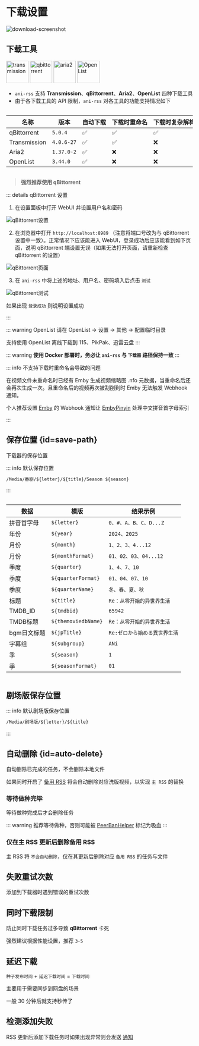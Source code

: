 # 下载设置

<img src="/screenshot/73147386fca70f09e22aadac950f93a1-download-screenshot.webp" alt="download-screenshot" id="download-screenshot">

## 下载工具

<div>
<img src="/image/Transmission.webp" alt="transmission" width="60">
<img src="/image/Qbittorrent.webp" alt="qbittorrent" width="60">
<img src="/image/Aria2.webp" alt="aria2" width="60">
<img src="/image/OpenList.webp" alt="OpenList" width="60">
</div>

- `ani-rss` 支持 **Transmission**、**qBittorrent**、**Aria2**、**OpenList** 四种下载工具
- 由于各下载工具的 API 限制，`ani-rss` 对各工具的功能支持情况如下

<div style="overflow-x: auto;">
<div style="width: 1400px;">

| 名称           | 版本         | 自动下载 | 下载时重命名 | 下载时复杂解构重命名 | 下载完成后重命名 | 做种时修改下载位置 | 下载完成通知 | OpenList自动上传 | 自动刮削 |
|--------------|------------|------|--------|------------|----------|-----------|--------|--------------|------|
| qBittorrent  | `5.0.4`    | ✅    | ✅      | ✅          | ✅        | ✅         | ✅      | ✅            | ✅    |
| Transmission | `4.0.6-27` | ✅    | ✅      | ❌          | ✅        | ✅         | ✅      | ✅            | ✅    |
| Aria2        | `1.37.0-2` | ✅    | ❌      | ❌          | ✅        | ❌         | ❌      | ❌            | ❌    |
| OpenList     | `3.44.0`   | ✅    | ❌      | ❌          | ✅        | ❌         | ✅      | ❌            | ❌    |

</div>
</div>

> **强烈推荐使用 qBittorrent**

::: details qBittorrent 设置

1. 在设置面板中打开 WebUI 并设置用户名和密码

![qBittorrent设置](/image/qBittorrent_settings.webp)

2. 在浏览器中打开 `http://localhost:8989`
   （注意将端口号改为与 qBittorrent 设置中一致）。正常情况下应该能进入 WebUI，登录成功后应该能看到如下页面，说明 qBittorrent
   端设置无误（如果无法打开页面，请重新检查 qBittorrent 的设置）

![qBittorrent页面](/image/qBittorrent_WebUI.webp)

3. 在 `ani-rss` 中将上述的地址、用户名、密码填入后点击 `测试`

![qBittorrent测试](/image/qBittorrent_test.webp)

如果出现 `登录成功` 则说明设置成功

:::

::: warning OpenList
请在 OpenList -> 设置 -> 其他 -> 配置临时目录

支持使用 OpenList 离线下载到 115、PikPak、迅雷云盘
:::

::: warning
**使用 Docker 部署时，务必让 `ani-rss` 与 `下载器` 路径保持一致**
:::

::: info 不支持下载时重命名会导致的问题

在视频文件未重命名时已经有 Emby 生成视频缩略图 .nfo 元数据，当重命名后还会再次生成一次。且重命名后的视频再次被刮削到时
Emby 无法触发 Webhook 通知。

个人推荐设置 [Emby](https://emby.media/) 的 Webhook 通知让 [EmbyPinyin](https://github.com/wushuo894/EmbyPinyin)
处理中文拼音首字母索引

:::

## 保存位置 {id=save-path}

下载器的保存位置

::: info 默认保存位置

```txt
/Media/番剧/${letter}/${title}/Season ${season}
```

:::

<div style="overflow-x: auto;">
<div style="width: 500px;">

| 数据      | 模版                  | 结果示例               |  
|---------|---------------------|--------------------|
| 拼音首字母   | `${letter}`         | `0、#、A、B、C、D...Z`  |
| 年份      | `${year}`           | `2024、2025`        |
| 月份      | `${month}`          | `1、2、3、4...12`     |
| 月份      | `${monthFormat}`    | `01、02、03、04...12` |
| 季度      | `${quarter}`        | `1、4、7、10`         |
| 季度      | `${quarterFormat}`  | `01、04、07、10`      |
| 季度      | `${quarterName}`    | `冬、春、夏、秋`          |
| 标题      | `${title}`          | `Re：从零开始的异世界生活`    |  
| TMDB_ID | `${tmdbid}`         | `65942`            |  
| TMDB标题  | `${themoviedbName}` | `Re：从零开始的异世界生活`    |  
| bgm日文标题 | `${jpTitle}`        | `Re:ゼロから始める異世界生活`  |  
| 字幕组     | `${subgroup}`       | `ANi`              |
| 季       | `${season}`         | `1`                |
| 季       | `${seasonFormat}`   | `01`               |   

</div>
</div>

## 剧场版保存位置

::: info 默认剧场版保存位置

```txt
/Media/剧场版/${letter}/${title}
```

:::

## 自动删除 {id=auto-delete}

自动删除已完成的任务，不会删除本地文件

如果同时开启了 [备用 RSS](/config/basic/rss#back-rss) 将会自动删除对应洗版视频，以实现 `主 RSS` 的替换

### 等待做种完毕

等待做种完成后才会删除任务

::: warning
推荐等待做种，否则可能被 [PeerBanHelper](https://github.com/PBH-BTN/PeerBanHelper) 标记为吸血
:::

### 仅在主 RSS 更新后删除备用 RSS

主 RSS 将 `不会自动删除`，仅在其更新后删除对应 `备用 RSS` 的任务与文件

## 失败重试次数

添加到下载器时遇到错误的重试次数

## 同时下载限制

防止同时下载任务过多导致 **qBittorrent** 卡死

强烈建议根据性能设置，推荐 `3-5`

## 延迟下载

`种子发布时间` + `延迟下载时间` = `下载时间`

主要用于需要同步到网盘的场景

一般 30 分钟后就支持秒传了

## 检测添加失败

RSS 更新后添加下载任务时如果出现异常则会发送 [通知](/config/notification)
